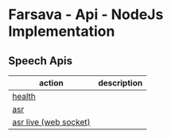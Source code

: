 # Farsava - Api - NodeJs Implementation

## Speech Apis

| action                                                       | description |
| ------------------------------------------------------------ | ----------- |
| [health](/src/speech/health)                  |             |
| [asr](/src/speech/asr)                        |             |
| [asr live (web socket)](/src/speech/asr-live) |             |
